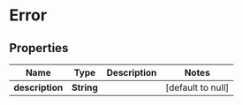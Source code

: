 # Error
## Properties

Name | Type | Description | Notes
------------ | ------------- | ------------- | -------------
**description** | **String** |  | [default to null]

